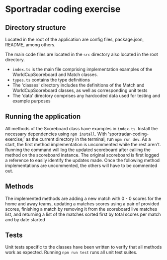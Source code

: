 # Sportradar coding exercise

## Directory structure
Located in the root of the application are config files, package.json, README, among others.

The main code files are located in the `src` directory also located in the root directory.
* `index.ts` is the main file comprising implementation examples of the WorldCupScoreboard and Match classes.
* `types.ts` contains the type definitions
* The 'classes' directory includes the definitions of the Match and WorldCupScoreboard classes, as well as corresponding unit tests
* The 'data' directory comprises any hardcoded data used for testing and example purposes

## Running the application
All methods of the Scoreboard class have examples in `index.ts`. 
Install the necessary dependencies using `npm install`.
With 'sportradar-coding-exercise,' as the current directory in the terminal, run `npm run dev`.
As a start, the first method implementation is uncommented while the rest aren't.
Running the command will log the updated scoreboard after calling the method on the scoreboard instance.
The original scoreboard is first logged a reference to easily identify the updates made.
Once the following method implementations are uncommented, the others will have to be commented out.

## Methods
The implemented methods are adding a new match with 0 - 0 scores for the home and away teams, updating a matches scores using a pair of provided scores, finishing a match by removing it from the scoreboard live matches list, and returning a list of the matches sorted first by total scores per match and by date started 

## Tests
Unit tests specific to the classes have been written to verify that all methods work as expected. Running ``npm run test`` runs all unit test suites.

